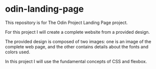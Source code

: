 # odin-landing-page

This repository is for The Odin Project Landing Page project.

For this project I will create a complete website from a provided design.

The provided design is composed of two images: one is an image of the complete web page, and the other contains details about the fonts and colors used.

In this project I will use the fundamental concepts of CSS and flexbox.